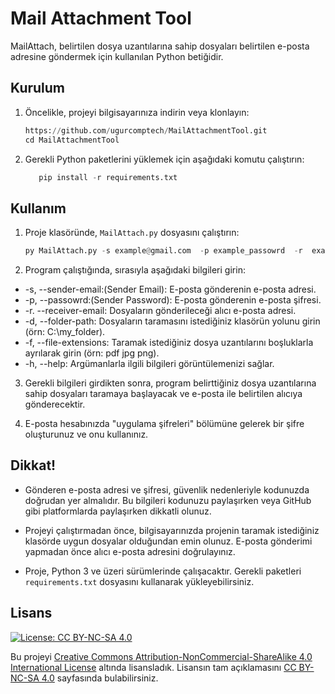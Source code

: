 # Mail Attachment Tool


MailAttach, belirtilen dosya uzantılarına sahip dosyaları belirtilen e-posta adresine göndermek için kullanılan Python betiğidir.


## Kurulum

1. Öncelikle, projeyi bilgisayarınıza indirin veya klonlayın:


   ```python
   https://github.com/ugurcomptech/MailAttachmentTool.git
   cd MailAttachmentTool
    ```


2. Gerekli Python paketlerini yüklemek için aşağıdaki komutu çalıştırın:

   ```python
      pip install -r requirements.txt
    ```


## Kullanım

1. Proje klasöründe, `MailAttach.py` dosyasını çalıştırın:

   ```python
   py MailAttach.py -s example@gmail.com  -p example_passowrd  -r  example@gmail.com -d C:/Users -f png
    ```


2. Program çalıştığında, sırasıyla aşağıdaki bilgileri girin:

- -s, --sender-email:(Sender Email): E-posta gönderenin e-posta adresi.
- -p, --passowrd:(Sender Password): E-posta gönderenin e-posta şifresi.
- -r. --receiver-email: Dosyaların gönderileceği alıcı e-posta adresi.
- -d, --folder-path: Dosyaların taramasını istediğiniz klasörün yolunu girin (örn: C:\my_folder).
- -f, --file-extensions: Taramak istediğiniz dosya uzantılarını boşluklarla ayrılarak girin (örn: pdf jpg png).
- -h, --help: Argümanlarla ilgili bilgileri görüntülemenizi sağlar.

3. Gerekli bilgileri girdikten sonra, program belirttiğiniz dosya uzantılarına sahip dosyaları taramaya başlayacak ve e-posta ile belirtilen alıcıya gönderecektir.

4. E-posta hesabınızda "uygulama şifreleri" bölümüne gelerek bir şifre oluşturunuz ve onu kullanınız.


## Dikkat!

- Gönderen e-posta adresi ve şifresi, güvenlik nedenleriyle kodunuzda doğrudan yer almalıdır. Bu bilgileri kodunuzu paylaşırken veya GitHub gibi platformlarda paylaşırken dikkatli olunuz.

- Projeyi çalıştırmadan önce, bilgisayarınızda projenin taramak istediğiniz klasörde uygun dosyalar olduğundan emin olunuz. E-posta gönderimi yapmadan önce alıcı e-posta adresini doğrulayınız.

- Proje, Python 3 ve üzeri sürümlerinde çalışacaktır. Gerekli paketleri `requirements.txt` dosyasını kullanarak yükleyebilirsiniz.


## Lisans

[![License: CC BY-NC-SA 4.0](https://licensebuttons.net/l/by-nc-sa/4.0/88x31.png)](https://creativecommons.org/licenses/by-nc-sa/4.0/legalcode)

Bu projeyi [Creative Commons Attribution-NonCommercial-ShareAlike 4.0 International License](https://creativecommons.org/licenses/by-nc-sa/4.0/legalcode) altında lisansladık. Lisansın tam açıklamasını [CC BY-NC-SA 4.0](https://creativecommons.org/licenses/by-nc-sa/4.0/legalcode) sayfasında bulabilirsiniz.


